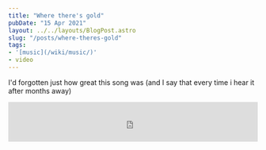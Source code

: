 ```yaml
---
title: "Where there's gold"
pubDate: "15 Apr 2021"
layout: ../../layouts/BlogPost.astro
slug: "/posts/where-theres-gold"
tags:
- '[music](/wiki/music/)'
- video
---
```


I'd forgotten just how great this song was (and I say that every time i hear it after months away)

<iframe src="https://open.spotify.com/embed/track/7LO3szJa9td3ea8T0DyrTg" width="100%" height="80" frameBorder="0" allowtransparency="true" allow="encrypted-media"></iframe>
